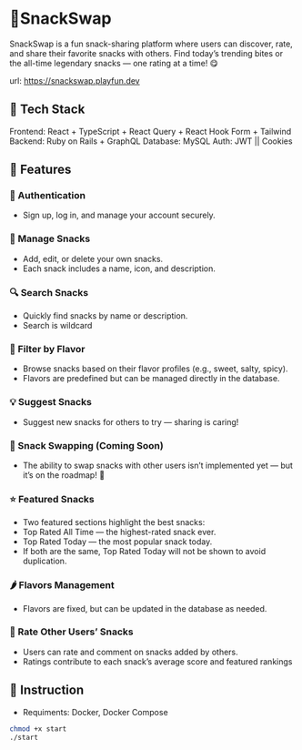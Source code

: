 # 🥪SnackSwap

SnackSwap is a fun snack-sharing platform where users can discover, rate, and share their favorite snacks with others.
Find today’s trending bites or the all-time legendary snacks — one rating at a time! 😋

url: <https://snackswap.playfun.dev>

## 🧠 Tech Stack

Frontend: React + TypeScript + React Query + React Hook Form + Tailwind
Backend: Ruby on Rails + GraphQL
Database: MySQL
Auth: JWT || Cookies

## 🚀 Features

### 🔐 Authentication

- Sign up, log in, and manage your account securely.

### 🍪 Manage Snacks

- Add, edit, or delete your own snacks.
- Each snack includes a name, icon, and description.

### 🔍 Search Snacks

- Quickly find snacks by name or description.
- Search is wildcard

### 🧂 Filter by Flavor

- Browse snacks based on their flavor profiles (e.g., sweet, salty, spicy).
- Flavors are predefined but can be managed directly in the database.

### 💡 Suggest Snacks

- Suggest new snacks for others to try — sharing is caring!

### 🔄 Snack Swapping (Coming Soon)

- The ability to swap snacks with other users isn’t implemented yet — but it’s on the roadmap! 🚧

### ⭐ Featured Snacks

- Two featured sections highlight the best snacks:
- Top Rated All Time — the highest-rated snack ever.
- Top Rated Today — the most popular snack today.
- If both are the same, Top Rated Today will not be shown to avoid duplication.

### 🌶️ Flavors Management

- Flavors are fixed, but can be updated in the database as needed.

### 🌟 Rate Other Users’ Snacks

- Users can rate and comment on snacks added by others.
- Ratings contribute to each snack’s average score and featured rankings

## 🧠 Instruction

- Requiments: Docker, Docker Compose

```bash
chmod +x start
./start
```

